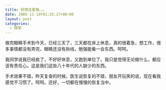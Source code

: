 ```yaml
---
title: 好想这里哦。。。
date: 2005-11-19T01:25:17+00:00
layout: post
categories:
  - 随笔
---
```


做完眼睛手术到今天，已经三天了，三天都在床上休息，真的很着急，想工作，很多事情都没有弄完，眼睛还没有拆线，勉强能看一会东西。呵呵。

我同学说我已经疯了，不好好休息，又跑到单位了。我只是觉得无论做什么，都应该有责任心。这是我们这些八十年代的人缺少的东西。

手术效果不错，昨天复查的时候，医生说恢复的不错，朋友开玩笑的说，现在看我感觉不习惯了。呵呵。还好，一切都在慢慢的恢复当中。